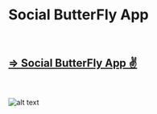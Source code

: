 <h1>Social ButterFly App</h1>

<br>
<h2><a href="https://social-butter-fly-app.vercel.app/" target="_blank">=> Social ButterFly App ✌️</a></h2>
<br>

![alt text](https://github.com/Mohamed-Hema/Social-ButterFly-App/tree/master/Project%20GIF/)
<br>
